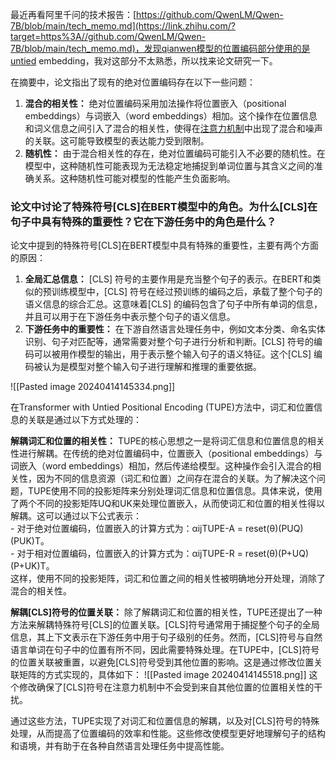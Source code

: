 最近再看阿里千问的技术报告：[https://github.com/QwenLM/Qwen-7B/blob/main/tech_memo.md](https://link.zhihu.com/?target=https%3A//github.com/QwenLM/Qwen-7B/blob/main/tech_memo.md)，发现qianwen模型的位置编码部分使用的是untied embedding，我对这部分不太熟悉，所以找来论文研究一下。

在摘要中，论文指出了现有的绝对位置编码存在以下一些问题：

1. **混合的相关性：** 绝对位置编码采用加法操作将位置嵌入（positional embeddings）与词嵌入（word embeddings）相加。这个操作在位置信息和词义信息之间引入了混合的相关性，使得在[注意力机制](https://www.zhihu.com/search?q=%E6%B3%A8%E6%84%8F%E5%8A%9B%E6%9C%BA%E5%88%B6&search_source=Entity&hybrid_search_source=Entity&hybrid_search_extra=%7B%22sourceType%22%3A%22answer%22%2C%22sourceId%22%3A3196023627%7D)中出现了混合和噪声的关联。这可能导致模型的表达能力受到限制。
2. **随机性：** 由于混合相关性的存在，绝对位置编码可能引入不必要的随机性。在模型中，这种随机性可能表现为无法稳定地捕捉到单词位置与其含义之间的准确关系。这种随机性可能对模型的性能产生负面影响。

### 论文中讨论了特殊符号[CLS]在BERT模型中的角色。为什么[CLS]在句子中具有特殊的重要性？它在下游任务中的角色是什么？

论文中提到的特殊符号[CLS]在BERT模型中具有特殊的重要性，主要有两个方面的原因：

1. **全局汇总信息：** [CLS] 符号的主要作用是充当整个句子的表示。在BERT和类似的预训练模型中，[CLS] 符号在经过预训练的编码之后，承载了整个句子的语义信息的综合汇总。这意味着[CLS] 的编码包含了句子中所有单词的信息，并且可以用于在下游任务中表示整个句子的语义信息。
2. **下游任务中的重要性：** 在下游自然语言处理任务中，例如文本分类、命名实体识别、句子对匹配等，通常需要对整个句子进行分析和判断。[CLS] 符号的编码可以被用作模型的输出，用于表示整个输入句子的语义特征。这个[CLS] 编码被认为是模型对整个输入句子进行理解和推理的重要依据。

  ![[Pasted image 20240414145334.png]]
 
在Transformer with Untied Positional Encoding (TUPE)方法中，词汇和位置信息的关联是通过以下方式处理的：

**解耦词汇和位置的相关性：** TUPE的核心思想之一是将词汇信息和位置信息的相关性进行解耦。在传统的绝对位置编码中，位置嵌入（positional embeddings）与词嵌入（word embeddings）相加，然后传递给模型。这种操作会引入混合的相关性，因为不同的信息资源（词汇和位置）之间存在混合的关联。为了解决这个问题，TUPE使用不同的投影矩阵来分别处理词汇信息和位置信息。具体来说，使用了两个不同的投影矩阵UQ和UK来处理位置嵌入，从而使词汇和位置的相关性得以解耦。这可以通过以下公式表示：  
    - 对于绝对位置编码，位置嵌入的计算方式为：αijTUPE-A = reset(θ)(PUQ)(PUK)T。  
    - 对于相对位置编码，位置嵌入的计算方式为：αijTUPE-R = reset(θ)(P+UQ)(P+UK)T。  
    这样，使用不同的投影矩阵，词汇和位置之间的相关性被明确地分开处理，消除了混合的相关性。

**解耦[CLS]符号的位置关联：** 除了解耦词汇和位置的相关性，TUPE还提出了一种方法来解耦特殊符号[CLS]的位置关联。[CLS]符号通常用于捕捉整个句子的全局信息，其上下文表示在下游任务中用于句子级别的任务。然而，[CLS]符号与自然语言单词在句子中的位置有所不同，因此需要特殊处理。在TUPE中，[CLS]符号的位置关联被重置，以避免[CLS]符号受到其他位置的影响。这是通过修改位置关联矩阵的方式实现的，具体如下：
![[Pasted image 20240414145518.png]]
这个修改确保了[CLS]符号在注意力机制中不会受到来自其他位置的位置相关性的干扰。

通过这些方法，TUPE实现了对词汇和位置信息的解耦，以及对[CLS]符号的特殊处理，从而提高了位置编码的效率和性能。这些修改使模型更好地理解句子的结构和语境，并有助于在各种自然语言处理任务中提高性能。


